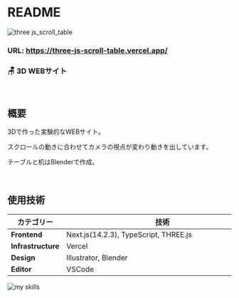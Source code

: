 # README

![three js_scroll_table](https://github.com/user-attachments/assets/a97e06d0-8dbb-43a0-9c2d-43afd4632443)


### URL: https://three-js-scroll-table.vercel.app/

### 🪑 3D WEBサイト

<br>

## 概要

3Dで作った実験的なWEBサイト。

スクロールの動きに合わせてカメラの視点が変わり動きを出しています。

テーブルと机はBlenderで作成。

<br>

## 使用技術
| カテゴリー　　            | 技術　　　　　　　　　　　　　　　　　　　　　　　　　　   |
|---------------------|------------------- |
| **Frontend**       | Next.js(14.2.3), TypeScript, THREE.js |
| **Infrastructure** | Vercel      |
| **Design**         | Illustrator, Blender         |
| **Editor**         | VSCode              |
<img alt="my skills" src="https://skillicons.dev/icons?theme=dark&perline=7&i=html,css,scss,ts,react,next,threejs,vercel,illustrator,blender,vscode,github" />

